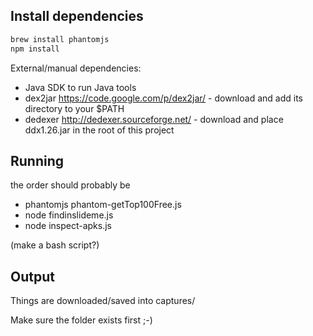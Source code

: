 
## Install dependencies

````bash
brew install phantomjs
npm install
````

External/manual dependencies:

* Java SDK to run Java tools
* dex2jar https://code.google.com/p/dex2jar/ - download and add its directory to your $PATH
* dedexer http://dedexer.sourceforge.net/ - download and place ddx1.26.jar in the root of this project

## Running

the order should probably be

* phantomjs phantom-getTop100Free.js
* node findinslideme.js
* node inspect-apks.js

(make a bash script?)

## Output

Things are downloaded/saved into captures/

Make sure the folder exists first ;-)
